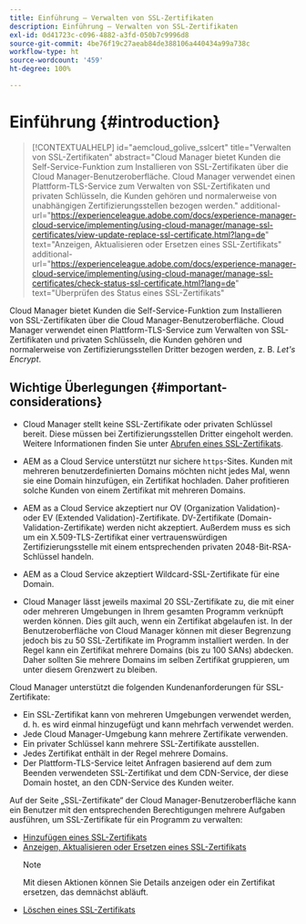 ```yaml
---
title: Einführung – Verwalten von SSL-Zertifikaten
description: Einführung – Verwalten von SSL-Zertifikaten
exl-id: 0d41723c-c096-4882-a3fd-050b7c9996d8
source-git-commit: 4be76f19c27aeab84de388106a440434a99a738c
workflow-type: ht
source-wordcount: '459'
ht-degree: 100%

---
```


# Einführung {#introduction}

>[!CONTEXTUALHELP]
>id="aemcloud_golive_sslcert"
>title="Verwalten von SSL-Zertifikaten"
>abstract="Cloud Manager bietet Kunden die Self-Service-Funktion zum Installieren von SSL-Zertifikaten über die Cloud Manager-Benutzeroberfläche. Cloud Manager verwendet einen Plattform-TLS-Service zum Verwalten von SSL-Zertifikaten und privaten Schlüsseln, die Kunden gehören und normalerweise von unabhängigen Zertifizierungsstellen bezogen werden."
>additional-url="https://experienceleague.adobe.com/docs/experience-manager-cloud-service/implementing/using-cloud-manager/manage-ssl-certificates/view-update-replace-ssl-certificate.html?lang=de" text="Anzeigen, Aktualisieren oder Ersetzen eines SSL-Zertifikats"
>additional-url="https://experienceleague.adobe.com/docs/experience-manager-cloud-service/implementing/using-cloud-manager/manage-ssl-certificates/check-status-ssl-certificate.html?lang=de" text="Überprüfen des Status eines SSL-Zertifikats"


Cloud Manager bietet Kunden die Self-Service-Funktion zum Installieren von SSL-Zertifikaten über die Cloud Manager-Benutzeroberfläche. Cloud Manager verwendet einen Plattform-TLS-Service zum Verwalten von SSL-Zertifikaten und privaten Schlüsseln, die Kunden gehören und normalerweise von Zertifizierungsstellen Dritter bezogen werden, z. B. *Let&#39;s Encrypt*.

## Wichtige Überlegungen {#important-considerations}

* Cloud Manager stellt keine SSL-Zertifikate oder privaten Schlüssel bereit. Diese müssen bei Zertifizierungsstellen Dritter eingeholt werden. Weitere Informationen finden Sie unter [Abrufen eines SSL-Zertifikats](/help/implementing/cloud-manager/managing-ssl-certifications/get-ssl-certificate.md).

* AEM as a Cloud Service unterstützt nur sichere `https`-Sites. Kunden mit mehreren benutzerdefinierten Domains möchten nicht jedes Mal, wenn sie eine Domain hinzufügen, ein Zertifikat hochladen. Daher profitieren solche Kunden von einem Zertifikat mit mehreren Domains.

* AEM as a Cloud Service akzeptiert nur OV (Organization Validation)- oder EV (Extended Validation)-Zertifikate. DV-Zertifikate (Domain-Validation-Zertifikate) werden nicht akzeptiert. Außerdem muss es sich um ein X.509-TLS-Zertifikat einer vertrauenswürdigen Zertifizierungsstelle mit einem entsprechenden privaten 2048-Bit-RSA-Schlüssel handeln.

* AEM as a Cloud Service akzeptiert Wildcard-SSL-Zertifikate für eine Domain.

* Cloud Manager lässt jeweils maximal 20 SSL-Zertifikate zu, die mit einer oder mehreren Umgebungen in Ihrem gesamten Programm verknüpft werden können. Dies gilt auch, wenn ein Zertifikat abgelaufen ist. In der Benutzeroberfläche von Cloud Manager können mit dieser Begrenzung jedoch bis zu 50 SSL-Zertifikate im Programm installiert werden. In der Regel kann ein Zertifikat mehrere Domains (bis zu 100 SANs) abdecken. Daher sollten Sie mehrere Domains im selben Zertifikat gruppieren, um unter diesem Grenzwert zu bleiben.

Cloud Manager unterstützt die folgenden Kundenanforderungen für SSL-Zertifikate:

* Ein SSL-Zertifikat kann von mehreren Umgebungen verwendet werden, d. h. es wird einmal hinzugefügt und kann mehrfach verwendet werden.
* Jede Cloud Manager-Umgebung kann mehrere Zertifikate verwenden.
* Ein privater Schlüssel kann mehrere SSL-Zertifikate ausstellen.
* Jedes Zertifikat enthält in der Regel mehrere Domains.
* Der Plattform-TLS-Service leitet Anfragen basierend auf dem zum Beenden verwendeten SSL-Zertifikat und dem CDN-Service, der diese Domain hostet, an den CDN-Service des Kunden weiter.

Auf der Seite „SSL-Zertifikate“ der Cloud Manager-Benutzeroberfläche kann ein Benutzer mit den entsprechenden Berechtigungen mehrere Aufgaben ausführen, um SSL-Zertifikate für ein Programm zu verwalten:

* [Hinzufügen eines SSL-Zertifikats](/help/implementing/cloud-manager/managing-ssl-certifications/add-ssl-certificate.md)
* [Anzeigen, Aktualisieren oder Ersetzen eines SSL-Zertifikats](/help/implementing/cloud-manager/managing-ssl-certifications/view-update-replace-ssl-certificate.md)
   >[!NOTE]
   >Mit diesen Aktionen können Sie Details anzeigen oder ein Zertifikat ersetzen, das demnächst abläuft.
* [Löschen eines SSL-Zertifikats](/help/implementing/cloud-manager/managing-ssl-certifications/delete-ssl-certificate.md)
